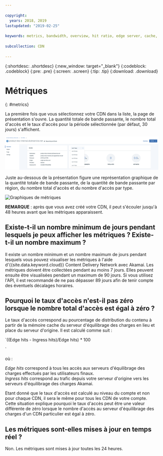 ```yaml
---

copyright:
  years: 2018, 2019
lastupdated: "2019-02-25"

keywords: metrics, bandwidth, overview, hit ratio, edge server, cache, ingress, hits

subcollection: CDN

---
```


{:shortdesc: .shortdesc}
{:new_window: target="_blank"}
{:codeblock: .codeblock}
{:pre: .pre}
{:screen: .screen}
{:tip: .tip}
{:download: .download}

# Métriques
{: #metrics}

La première fois que vous sélectionnez votre CDN dans la liste, la page de présentation s'ouvre. La quantité totale de bande passante, le nombre total d'accès et le taux d'accès pour la période sélectionnée (par défaut, 30 jours) s'affichent.

  ![Présentation des métriques](images/metrics-overview.png)

Juste au-dessous de la présentation figure une représentation graphique de la quantité totale de bande passante, de la quantité de bande passante par région, du nombre total d'accès et du nombre d'accès par type.

  ![Graphiques de métriques](images/metrics-graphs.png)

**REMARQUE** : après que vous avez créé votre CDN, il peut s'écouler jusqu'à 48 heures avant que les métriques apparaissent.

## Existe-t-il un nombre minimum de jours pendant lesquels je peux afficher les métriques ? Existe-t-il un nombre maximum ?

Il existe un nombre minimum et un nombre maximum de jours pendant lesquels vous pouvez visualiser les métriques à l'aide d'{{site.data.keyword.cloud}} Content Delivery Network avec Akamai. Les métriques doivent être collectées pendant au moins 7 jours. Elles peuvent ensuite être visualisées pendant un maximum de 90 jours. Si vous utilisez l'API, il est recommandé de ne pas dépasser 89 jours afin de tenir compte des éventuels décalages horaires.

## Pourquoi le taux d'accès n'est-il pas zéro lorsque le nombre total d'accès est égal à zéro ?
Le taux d'accès correspond au pourcentage de distribution du contenu à partir de la mémoire cache du serveur d'équilibrage des charges en lieu et place du serveur d'origine. Il est calculé comme suit :

`((Edge hits - Ingress hits)/Edge hits) * 100

`

où :

_Edge hits_ correspond à tous les accès aux serveurs d'équilibrage des charges effectués par les utilisateurs finaux.  
_Ingress hits_ correspond au trafic depuis votre serveur d'origine vers les serveurs d'équilibrage des charges Akamai.

Etant donné que le taux d'accès est calculé au niveau du compte et non pour chaque CDN, il sera le même pour tous les CDN de votre compte. Cette situation explique pourquoi le taux d'accès peut être une valeur différente de zéro lorsque le nombre d'accès au serveur d'équilibrage des charges d'un CDN particulier est égal à zéro.

## Les métriques sont-elles mises à jour en temps réel ?

Non. Les métriques sont mises à jour toutes les 24 heures.
